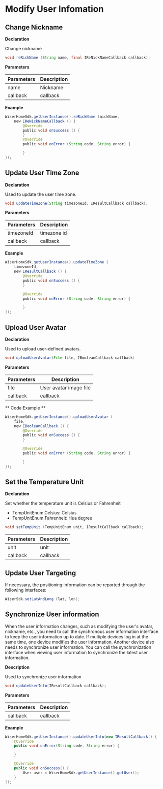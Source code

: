 # Modify User Infomation

## Change Nickname

**Declaration**

Change nickname

```java
void reRickName (String name, final IReNickNameCallback callback);
```
**Parameters**

| Parameters | Description |
| -------- | ---- |
| name | Nickname |
| callback | callback |

**Example**

```java
WiserHomeSdk.getUserInstance().reRickName (nickName,
    new IReNickNameCallback () {
        @Override
        public void onSuccess () {
        }
        @Override
        public void onError (String code, String error) {

        }
});
```
## Update User Time Zone

**Declaration**

Used to update the user time zone.

```java
void updateTimeZone(String timezoneId, IResultCallback callback);
```
**Parameters**

| Parameters | Description |
| ---------- | ------ |
| timezoneId | timezone id |
| callback | callback |

**Example**

```java
WiserHomeSdk.getUserInstance().updateTimeZone (
    timezoneId,
    new IResultCallback () {
        @Override
        public void onSuccess () {
        }

        @Override
        public void onError (String code, String error) {

        }
});
```
## Upload User Avatar
**Declaration**

Used to upload user-defined avatars.

```java
void uploadUserAvatar(File file, IBooleanCallback callback)
```
**Parameters**

| Parameters | Description |
| -------- | ---------------- |
| file | User avatar image file |
| callback | callback |

** Code Example **

```java
WiserHomeSdk.getUserInstance().uploadUserAvatar (
    file,
    new IBooleanCallback () {
        @Override
        public void onSuccess () {
        }

        @Override
        public void onError (String code, String error) {

        }
});
```
## Set the Temperature Unit
**Declaration**

Set whether the temperature unit is Celsius or Fahrenheit

* TempUnitEnum.Celsius: Celsius
* TempUnitEnum.Fahrenheit: Hua degree

```java
void setTempUnit (TempUnitEnum unit, IResultCallback callback);
```

| Parameters | Description |
| -------- | ---- |
| unit | unit |
| callback | callback |

## Update User Targeting

If necessary, the positioning information can be reported through the following interfaces:

```java
WiserSdk.setLatAndLong (lat, lon);
```

## Synchronize User information

When the user information changes, such as modifying the user's avatar, nickname, etc., you need to call the synchronous user information interface to keep the user information up to date. If multiple devices log in at the same time, one device modifies the user information. Another device also needs to synchronize user information. You can call the synchronization interface when viewing user information to synchronize the latest user information.

**Description**

Used to synchronize user information

```java
void updateUserInfo(IResultCallback callback);
```

**Parameters**

| **Parameters** | **Description** |
| -------------- | --------------- |
| callback       | callback        |

**Example**

```java
WiserHomeSdk.getUserInstance().updateUserInfo(new IResultCallback() {
    @Override
    public void onError(String code, String error) {

    }

    @Override
    public void onSuccess() {
        User user = WiserHomeSdk.getUserInstance().getUser();
    }
});
```

